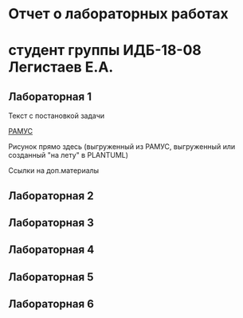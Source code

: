 # Отчет о лабораторных работах
# студент группы ИДБ-18-08 Легистаев Е.А.

## Лабораторная 1

Текст с постановкой задачи

[РАМУС](http://127.0.0.1:54935/idef0/index.html?id=3)

Рисунок прямо здесь (выгруженный из РАМУС, выгруженный или созданный "на лету" в PLANTUML)

Ссылки на доп.материалы

## Лабораторная 2

## Лабораторная 3

## Лабораторная 4

## Лабораторная 5

## Лабораторная 6
